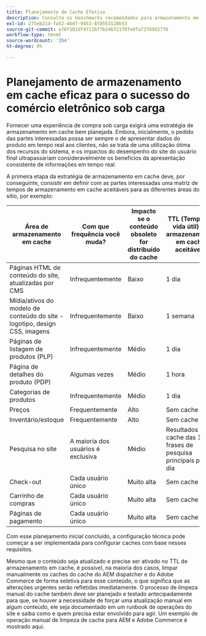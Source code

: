 ```yaml
---
title: Planejamento de Cache Efetivo
description: Consulte os benchmarks recomendados para armazenamento em cache para garantir o sucesso do site sob carregamento.
exl-id: 275eb21d-fa52-4b97-9453-8f8553128b53
source-git-commit: e76f101df47116f7b246f21f0fe0fa72769d2776
workflow-type: tm+mt
source-wordcount: '354'
ht-degree: 0%

---
```


# Planejamento de armazenamento em cache eficaz para o sucesso do comércio eletrônico sob carga

Fornecer uma experiência de compra sob carga exigirá uma estratégia de armazenamento em cache bem planejada. Embora, inicialmente, o pedido das partes interessadas possa ser sempre o de apresentar dados do produto em tempo real aos clientes, não se trata de uma utilização ótima dos recursos do sistema, e os impactos do desempenho do site do usuário final ultrapassariam consideravelmente os benefícios da apresentação consistente de informações em tempo real.

A primeira etapa da estratégia de armazenamento em cache deve, por conseguinte, consistir em definir com as partes interessadas uma matriz de tempos de armazenamento em cache aceitáveis para as diferentes áreas do sítio, por exemplo:

| Área de armazenamento em cache | Com que frequência você muda? | Impacto se o conteúdo obsoleto for distribuído do cache | TTL (Tempo de vida útil) do armazenamento em cache aceitável? |
|---------------------------------------------------------------|--------------------|-------------------------------------------|-----------------------------------------------------|
| Páginas HTML de conteúdo do site, atualizadas por CMS | Infrequentemente | Baixo | 1 dia |
| Mídia/ativos do modelo de conteúdo do site - logotipo, design CSS, imagens | Infrequentemente | Baixo | 1 semana |
| Páginas de listagem de produtos (PLP) | Infrequentemente | Médio | 1 dia |
| Página de detalhes do produto (PDP) | Algumas vezes | Médio | 1 hora |
| Categorias de produtos | Infrequentemente | Médio | 1 dia |
| Preços | Frequentemente | Alto | Sem cache |
| Inventário/estoque | Frequentemente | Alto | Sem cache |
| Pesquisa no site | A maioria dos usuários é exclusiva | Médio | Resultados do cache das 100 frases de pesquisa principais para 1 dia |
| Check-out | Cada usuário único | Muito alta | Sem cache |
| Carrinho de compras | Cada usuário único | Muito alta | Sem cache |
| Páginas de pagamento | Cada usuário único | Muito alta | Sem cache |

Com esse planejamento inicial concluído, a configuração técnica pode começar a ser implementada para configurar caches com base nesses requisitos.

Mesmo que o conteúdo seja atualizado e precise ser ativado no TTL de armazenamento em cache, é possível, na maioria dos casos, limpar manualmente os caches do cache do AEM dispatcher e do Adobe Commerce de forma seletiva para esse conteúdo, o que significa que as alterações urgentes serão refletidas imediatamente. O processo de limpeza manual do cache também deve ser planejado e testado antecipadamente para que, se houver a necessidade de forçar uma atualização manual em algum conteúdo, ele seja documentado em um runbook de operações do site e saiba como e quem precisa estar envolvido para agir. Um exemplo de operação manual de limpeza de cache para AEM e Adobe Commerce é mostrado aqui.
